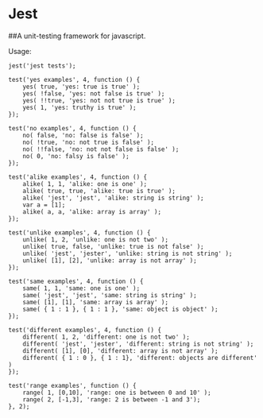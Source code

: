 Jest
==========================================
##A unit-testing framework for javascript.



Usage:

    jest('jest tests');
    
    test('yes examples', 4, function () {
        yes( true, 'yes: true is true' );
        yes( !false, 'yes: not false is true' );
        yes( !!true, 'yes: not not true is true' );
        yes( 1, 'yes: truthy is true' );
    });
    
    test('no examples', 4, function () {    
        no( false, 'no: false is false' );
        no( !true, 'no: not true is false' );
        no( !!false, 'no: not not false is false' ); 
        no( 0, 'no: falsy is false' ); 
    });
    
    test('alike examples', 4, function () {
        alike( 1, 1, 'alike: one is one' );
        alike( true, true, 'alike: true is true' );
        alike( 'jest', 'jest', 'alike: string is string' );
        var a = [1];
        alike( a, a, 'alike: array is array' );
    });
    
    test('unlike examples', 4, function () {
        unlike( 1, 2, 'unlike: one is not two' );
        unlike( true, false, 'unlike: true is not false' );
        unlike( 'jest', 'jester', 'unlike: string is not string' );
        unlike( [1], [2], 'unlike: array is not array' );
    });
    
    test('same examples', 4, function () {
        same( 1, 1, 'same: one is one' );
        same( 'jest', 'jest', 'same: string is string' );
        same( [1], [1], 'same: array is array' );
        same( { 1 : 1 }, { 1 : 1 }, 'same: object is object' );
    });
    
    test('different examples', 4, function () {
        different( 1, 2, 'different: one is not two' );
        different( 'jest', 'jester', 'different: string is not string' );
        different( [1], [0], 'different: array is not array' );
        different( { 1 : 0 }, { 1 : 1}, 'different: objects are different' )
    });
    
    test('range examples', function () {
        range( 1, [0,10], 'range: one is between 0 and 10' );
        range( 2, [-1,3], 'range: 2 is between -1 and 3');
    }, 2);